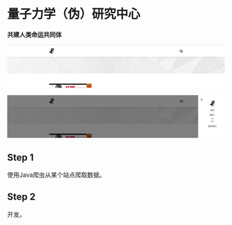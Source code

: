 # 量子力学（伪）研究中心

**共建人类命运共同体**

![1.PNG](https://raw.githubusercontent.com/WaylanPunch/aqdy/master/files/1.PNG)

![2.PNG](https://raw.githubusercontent.com/WaylanPunch/aqdy/master/files/2.PNG)

## Step 1

使用Java爬虫从某个站点爬取数据。

## Step 2

开发。